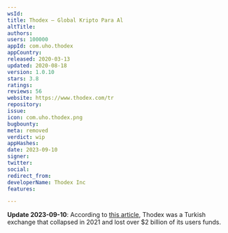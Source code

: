 ```yaml
---
wsId: 
title: Thodex – Global Kripto Para Al
altTitle: 
authors: 
users: 100000
appId: com.uho.thodex
appCountry: 
released: 2020-03-13
updated: 2020-08-18
version: 1.0.10
stars: 3.8
ratings: 
reviews: 56
website: https://www.thodex.com/tr
repository: 
issue: 
icon: com.uho.thodex.png
bugbounty: 
meta: removed
verdict: wip
appHashes: 
date: 2023-09-10
signer: 
twitter: 
social: 
redirect_from: 
developerName: Thodex Inc
features: 

---
```


**Update 2023-09-10**: According to
[this article](https://www.wsj.com/livecoverage/stock-market-today-dow-jones-09-08-2023/card/boss-of-failed-crypto-exchange-gets-11-196-year-sentence-L6ps19yZdDz6SVJnEEWL),
Thodex was a Turkish exchange that collapsed in 2021 and lost over $2 billion of
its users funds.
